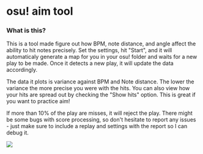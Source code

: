 # osu! aim tool

### What is this?

This is a tool made figure out how BPM, note distance, and angle affect the ability to hit notes precisely. Set the settings, hit "Start", and it will automaticaly generate a map for you in your osu! folder and waits for a new play to be made. Once it detects a new play, it will update the data accordingly.

The data it plots is variance against BPM and Note distance. The lower the variance the more precise you were with the hits. You can also view how your hits are spread out by checking the "Show hits" option. This is great if you want to practice aim!

If more than 10% of the play are misses, it will reject the play. There might be some bugs with score processing, so don't hesitate to report any issues - just make sure to include a replay and settings with the report so I can debug it. 

![](https://i.imgur.com/Ks4ZjIp.png)
